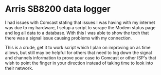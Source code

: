 # Arris SB8200 data logger

I had issues with Comcast stating that issues I was having with my internet was due to my hardware, I setup a script to scrape the Modem status page and log all data to a database.  With this I was able to show the tech that there was a signal issue causing problems with my connection.

This is a crude, get it to work script which I plan on improving on as time allows, but still may be helpful for others that need to log down the signal and channels information to prove your case to Comcast or other ISP's that wish to point the finger in your direction instead of taking time to look into their network.